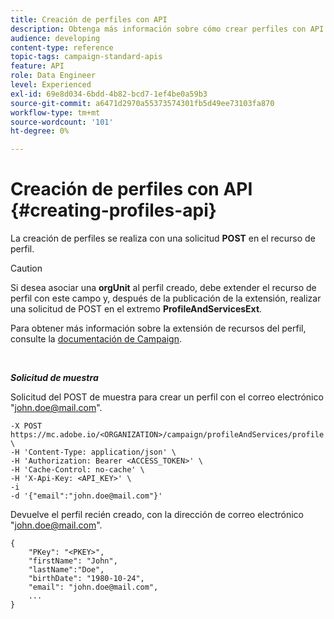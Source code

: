 ```yaml
---
title: Creación de perfiles con API
description: Obtenga más información sobre cómo crear perfiles con API.
audience: developing
content-type: reference
topic-tags: campaign-standard-apis
feature: API
role: Data Engineer
level: Experienced
exl-id: 69e8d034-6bdd-4b82-bcd7-1ef4be0a59b3
source-git-commit: a6471d2970a55373574301fb5d49ee73103fa870
workflow-type: tm+mt
source-wordcount: '101'
ht-degree: 0%

---
```


# Creación de perfiles con API {#creating-profiles-api}

La creación de perfiles se realiza con una solicitud **POST** en el recurso de perfil.

>[!CAUTION]
>
>Si desea asociar una <b>orgUnit</b> al perfil creado, debe extender el recurso de perfil con este campo y, después de la publicación de la extensión, realizar una solicitud de POST en el extremo <b>ProfileAndServicesExt</b>.
>
>Para obtener más información sobre la extensión de recursos del perfil, consulte la <a href="https://helpx.adobe.com/campaign/standard/administration/using/organizational-units.html#partitioning-profiles">documentación de Campaign</a>.

<br/>

***Solicitud de muestra***

Solicitud del POST de muestra para crear un perfil con el correo electrónico &quot;john.doe@mail.com&quot;.

```
-X POST https://mc.adobe.io/<ORGANIZATION>/campaign/profileAndServices/profile \
-H 'Content-Type: application/json' \
-H 'Authorization: Bearer <ACCESS_TOKEN>' \
-H 'Cache-Control: no-cache' \
-H 'X-Api-Key: <API_KEY>' \
-i
-d '{"email":"john.doe@mail.com"}'
```

Devuelve el perfil recién creado, con la dirección de correo electrónico &quot;john.doe@mail.com&quot;.

```
{
    "PKey": "<PKEY>",
    "firstName": "John",
    "lastName":"Doe",
    "birthDate": "1980-10-24",
    "email": "john.doe@mail.com",
    ...
}
```
